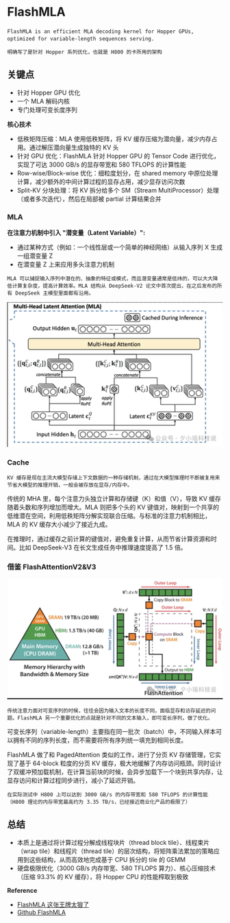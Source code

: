 # FlashMLA

`
FlashMLA is an efficient MLA decoding kernel for Hopper GPUs, optimized for variable-length sequences serving.
`

`
明确写了是针对 Hopper 系列优化，也就是 H800 的卡所用的架构
`

## 关键点

- 针对 Hopper GPU 优化
- 一个 MLA 解码内核
- 专门处理可变长度序列

**核心技术**

- 低秩矩阵压缩：MLA 使用低秩矩阵，将 KV 缓存压缩为潜向量，减少内存占用。通过解压潜向量生成独特的 KV 头
- 针对 GPU 优化：FlashMLA 针对 Hopper GPU 的 Tensor Code 进行优化，实现了可达 3000 GB/s 的显存带宽和 580 TFLOPS 的计算性能
- Row-wise/Block-wise 优化：细粒度划分，在 shared memory 中原位处理计算，减少额外的中间计算过程的显存占用，减少显存访问次数
- Split-KV 分块处理：将 KV 拆分给多个 SM（Stream MultiProcessor）处理（或者多次迭代），然后在局部被 partial 计算结果合并

### MLA

**在注意力机制中引入 "潜变量（Latent Variable）":**

- 通过某种方式（例如：一个线性层或一个简单的神经网络）从输入序列 X 生成一组潜变量 Z
- 在潜变量 Z 上来应用多头注意力机制

`
MLA 可以捕捉输入序列中潜在的、抽象的特征或模式，而且潜变量通常是低纬的，可以大大降低计算复杂度，提高计算效率。MLA 结构从 DeepSeek-V2 论文中首次提出，在之后发布的所有 DeepSeek 主模型里面都有沿用。
`

![mla-theory](../../pics/mla-theory.png)

### Cache 

`
KV 缓存是现在主流大模型存储上下文数据的一种存储机制，通过在大模型推理时不断被复用来节省大模型的推理开销，一般会被存放在显存/内存中。
`

传统的 MHA 里，每个注意力头独立计算和存储键（K）和值（V），导致 KV 缓存随着头数和序列增加而增大。MLA 则把多个头的 KV 键值对，映射到一个共享的低维潜在空间，利用低秩矩阵分解实现联合压缩。与标准的注意力机制相比，MLA 的 KV 缓存大小减少了接近九成。

在推理时，通过缓存之前计算的键值对，避免重复计算，从而节省计算资源和时间。比如 DeepSeek-V3 在长文生成任务中推理速度提高了 1.5 倍。

### 借鉴 FlashAttentionV2&V3

![flash-attention](../../pics/flash-attention.png)

`
传统注意力面对可变序列的时候，往往会因为输入文本的长度不同，面临显存和访存延迟的问题。FlashMLA 另一个重要优化的点就是针对不同的文本输入，即可变长序列，做了优化。
`

可变长序列（variable-length）主要指在同一批次（batch）中，不同输入样本可以拥有不同的序列长度，而不需要将所有序列统一填充到相同长度。

FlashMLA 做了和 PagedAttention 类似的工作，进行了分页 KV 存储管理，它实现了基于 64-block 粒度的分页 KV 缓存，极大地缓解了内存访问瓶颈。同时设计了双缓冲预加载机制，在计算当前块的时候，会异步加载下一个块到共享内存，让显存访问和计算过程同步进行，减小了延迟开销。

`
在实际测试中 H800 上可以达到 3000 GB/s 的内存带宽和 580 TFLOPS 的计算性能（H800 理论的内存带宽最高约为 3.35 TB/s，已经接近商业化产品的极限了）
`

## 总结

- 本质上是通过将计算过程分解成线程块片（thread block tile）、线程束片（wrap tile）和线程片（thread tile）的层次结构，将矩阵乘法累加的策略应用到这些结构，从而高效地完成基于 CPU 拆分的 tile 的 GEMM
- 硬盘极限优化（3000 GB/s 内存带宽、580 TFLOPS 算力）、核心压缩技术（压缩 93.3% 的 KV 缓存），将 Hopper CPU 的性能榨取到极致









**Reference**

- [FlashMLA 这张王牌太狠了](https://mp.weixin.qq.com/s/cWobYvXEHSxjEIPe5pzvKQ)
- [Github FlashMLA](https://github.com/deepseek-ai/FlashMLA/tree/main)